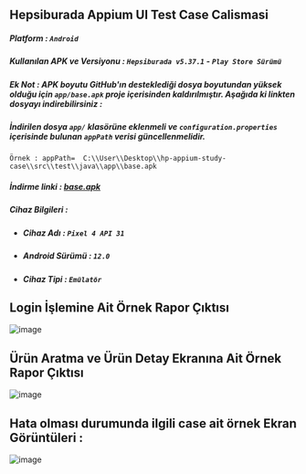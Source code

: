 ## Hepsiburada Appium UI Test Case Calismasi

##### Platform : `Android`
##### Kullanılan APK ve Versiyonu : `Hepsiburada v5.37.1` - `Play Store Sürümü`
##### Ek Not : APK boyutu GitHub'ın desteklediği dosya boyutundan yüksek olduğu için `app/base.apk` proje içerisinden kaldırılmıştır. Aşağıda ki linkten dosyayı indirebilirsiniz :
##### İndirilen dosya `app/` klasörüne eklenmeli ve `configuration.properties` içerisinde bulunan `appPath` verisi güncellenmelidir. 
`Örnek : appPath=  C:\\User\\Desktop\\hp-appium-study-case\\src\\test\\java\\app\\base.apk` 
##### İndirme linki : [base.apk](https://www.mediafire.com/file/0vqebxqwuaaejhs/base.apk/file)




##### Cihaz Bilgileri : 
  - ##### Cihaz Adı : `Pixel 4 API 31`
  - ##### Android Sürümü : `12.0`
  -  ##### Cihaz Tipi : `Emülatör`

## Login İşlemine Ait Örnek Rapor Çıktısı 

![image](https://github.com/muratcancetin/hp-appium-study-case/assets/78485942/8704ca2a-0fd6-4493-b7ca-88100b17f4b0)

## Ürün Aratma ve Ürün Detay Ekranına Ait Örnek Rapor Çıktısı 

![image](https://github.com/muratcancetin/hp-appium-study-case/assets/78485942/494d6647-cfcc-4553-80e2-bb847fb9f0cc)

## Hata olması durumunda ilgili case ait örnek Ekran Görüntüleri : 

![image](https://github.com/muratcancetin/hp-appium-study-case/assets/78485942/79a1e359-b8f6-42fc-9d99-4994a0851b87)
